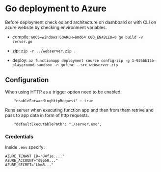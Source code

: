 # Go deployment to Azure

Before deployment check os and architecture on dashboard or with CLI on azure website by checking environment variables.

* compile:
`GOOS=windows GOARCH=amd64 CGO_ENABLED=0 go build -v server.go`

* zip:
`zip -r ../webserver.zip .`

* deploy:
`az functionapp deployment source config-zip -g 1-926bb12b-playground-sandbox -n gofunc --src webserver.zip`



## Configuration

When using HTTP as a trigger option need to be enabled:
```
    "enableForwardingHttpRequest" : true
```

Runs server when executing function app and then from them retrive and pass to app data in form of http requests.
```
    "defaultExecutablePath": "./server.exe",
```

### Credentials
Inside `.env` specify:
```
AZURE_TENANT_ID="84f1e...."
AZURE_ACCOUNT="d9650..."
AZURE_SECRET="Lkm8..."
```
